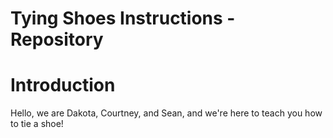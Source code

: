 # Tying Shoes Instructions -Repository
# Introduction
Hello, we are Dakota, Courtney, and Sean, and we're here to teach you how to tie a shoe!

